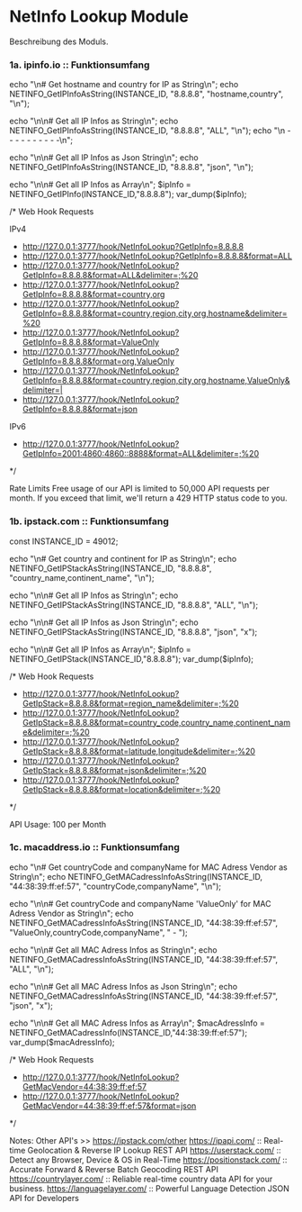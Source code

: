 # NetInfo Lookup Module
Beschreibung des Moduls.


### 1a. ipinfo.io :: Funktionsumfang

echo "\n# Get hostname and country for IP as String\n";
echo NETINFO_GetIPInfoAsString(INSTANCE_ID, "8.8.8.8", "hostname,country", "\n");

echo "\n\n# Get all IP Infos as String\n";
echo NETINFO_GetIPInfoAsString(INSTANCE_ID, "8.8.8.8", "ALL", "\n");
echo "\n - - - - - - - - - -\n";

echo "\n\n# Get all IP Infos as Json String\n";
echo NETINFO_GetIPInfoAsString(INSTANCE_ID, "8.8.8.8", "json", "\n");

echo "\n\n# Get all IP Infos as Array\n";
$ipInfo = NETINFO_GetIPInfo(INSTANCE_ID,"8.8.8.8"); var_dump($ipInfo);


/* Web Hook Requests

IPv4
* http://127.0.0.1:3777/hook/NetInfoLookup?GetIpInfo=8.8.8.8
* http://127.0.0.1:3777/hook/NetInfoLookup?GetIpInfo=8.8.8.8&format=ALL
* http://127.0.0.1:3777/hook/NetInfoLookup?GetIpInfo=8.8.8.8&format=ALL&delimiter=;%20
* http://127.0.0.1:3777/hook/NetInfoLookup?GetIpInfo=8.8.8.8&format=country,org
* http://127.0.0.1:3777/hook/NetInfoLookup?GetIpInfo=8.8.8.8&format=country,region,city,org,hostname&delimiter=%20
* http://127.0.0.1:3777/hook/NetInfoLookup?GetIpInfo=8.8.8.8&format=ValueOnly
* http://127.0.0.1:3777/hook/NetInfoLookup?GetIpInfo=8.8.8.8&format=org,ValueOnly
* http://127.0.0.1:3777/hook/NetInfoLookup?GetIpInfo=8.8.8.8&format=country,region,city,org,hostname,ValueOnly&delimiter=|
* http://127.0.0.1:3777/hook/NetInfoLookup?GetIpInfo=8.8.8.8&format=json

IPv6
* http://127.0.0.1:3777/hook/NetInfoLookup?GetIpInfo=2001:4860:4860::8888&format=ALL&delimiter=;%20

*/

Rate Limits
Free usage of our API is limited to 50,000 API requests per month. If you exceed that limit, we'll return a 429 HTTP status code to you.


### 1b. ipstack.com :: Funktionsumfang

const INSTANCE_ID = 49012;

echo "\n# Get country and continent for IP as String\n";
echo NETINFO_GetIPStackAsString(INSTANCE_ID, "8.8.8.8", "country_name,continent_name", "\n");

echo "\n\n# Get all IP Infos as String\n";
echo NETINFO_GetIPStackAsString(INSTANCE_ID, "8.8.8.8", "ALL", "\n");

echo "\n\n# Get all IP Infos as Json String\n";
echo NETINFO_GetIPStackAsString(INSTANCE_ID, "8.8.8.8", "json", "x");

echo "\n\n# Get all IP Infos as Array\n";
$ipInfo = NETINFO_GetIPStack(INSTANCE_ID,"8.8.8.8"); var_dump($ipInfo);


/* Web Hook Requests

* http://127.0.0.1:3777/hook/NetInfoLookup?GetIpStack=8.8.8.8&format=region_name&delimiter=;%20
* http://127.0.0.1:3777/hook/NetInfoLookup?GetIpStack=8.8.8.8&format=country_code,country_name,continent_name&delimiter=;%20 
* http://127.0.0.1:3777/hook/NetInfoLookup?GetIpStack=8.8.8.8&format=latitude,longitude&delimiter=;%20 
* http://127.0.0.1:3777/hook/NetInfoLookup?GetIpStack=8.8.8.8&format=json&delimiter=;%20
* http://127.0.0.1:3777/hook/NetInfoLookup?GetIpStack=8.8.8.8&format=location&delimiter=;%20

*/

API Usage: 100 per Month


### 1c. macaddress.io :: Funktionsumfang

echo "\n# Get countryCode and companyName for MAC Adress Vendor as String\n";
echo NETINFO_GetMACadressInfoAsString(INSTANCE_ID, "44:38:39:ff:ef:57", "countryCode,companyName", "\n");

echo "\n\n# Get  countryCode and companyName 'ValueOnly' for MAC Adress Vendor as String\n";
echo NETINFO_GetMACadressInfoAsString(INSTANCE_ID, "44:38:39:ff:ef:57", "ValueOnly,countryCode,companyName", " - ");

echo "\n\n# Get all MAC Adress Infos as String\n";
echo NETINFO_GetMACadressInfoAsString(INSTANCE_ID, "44:38:39:ff:ef:57", "ALL", "\n");

echo "\n\n# Get all MAC Adress Infos as Json String\n";
echo NETINFO_GetMACadressInfoAsString(INSTANCE_ID, "44:38:39:ff:ef:57", "json", "x");

echo "\n\n# Get all MAC Adress Infos as Array\n";
$macAdressInfo = NETINFO_GetMACadressInfo(INSTANCE_ID,"44:38:39:ff:ef:57"); var_dump($macAdressInfo);


/* Web Hook Requests

* http://127.0.0.1:3777/hook/NetInfoLookup?GetMacVendor=44:38:39:ff:ef:57
* http://127.0.0.1:3777/hook/NetInfoLookup?GetMacVendor=44:38:39:ff:ef:57&format=json

*/




Notes:
Other API's >> https://ipstack.com/other
https://ipapi.com/                 :: Real-time Geolocation & Reverse IP Lookup REST API
https://userstack.com/             :: Detect any Browser, Device & OS in Real-Time
https://positionstack.com/         :: Accurate Forward & Reverse Batch Geocoding REST API
https://countrylayer.com/          :: Reliable real-time country data API for your business.
https://languagelayer.com/         :: Powerful Language Detection JSON API for Developers

